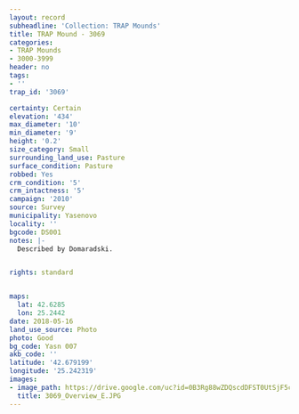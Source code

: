 ```yaml
---
layout: record
subheadline: 'Collection: TRAP Mounds'
title: TRAP Mound - 3069
categories:
- TRAP Mounds
- 3000-3999
header: no
tags:
- ''
trap_id: '3069'

certainty: Certain
elevation: '434'
max_diameter: '10'
min_diameter: '9'
height: '0.2'
size_category: Small
surrounding_land_use: Pasture
surface_condition: Pasture
robbed: Yes
crm_condition: '5'
crm_intactness: '5'
campaign: '2010'
source: Survey
municipality: Yasenovo
locality: ''
bgcode: DS001
notes: |-
  Described by Domaradski.


rights: standard


maps:
  lat: 42.6285
  lon: 25.2442
date: 2018-05-16
land_use_source: Photo
photo: Good
bg_code: Yasn 007
akb_code: ''
latitude: '42.679199'
longitude: '25.242319'
images:
- image_path: https://drive.google.com/uc?id=0B3Rg88wZDQscdDFST0UtSjF5cG8
  title: 3069_Overview_E.JPG
---
```

